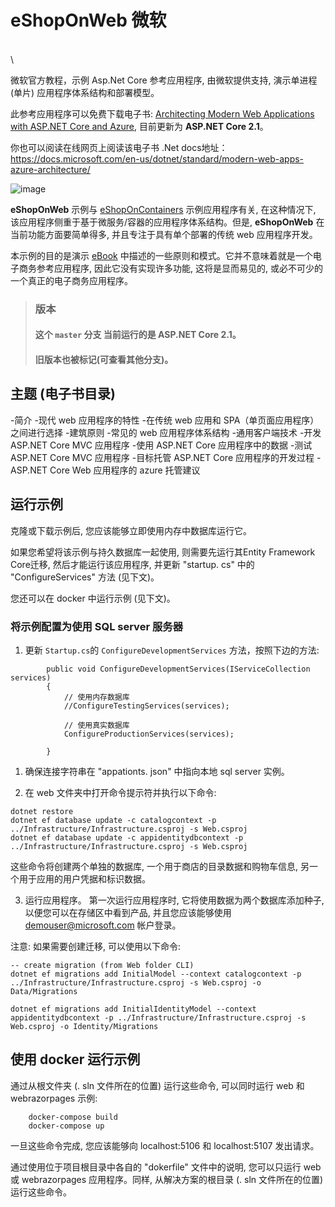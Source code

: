 # eShopOnWeb 微软
 \
 \
  
   
    
     
微软官方教程，示例 Asp.Net Core 参考应用程序, 由微软提供支持, 演示单进程 (单片) 应用程序体系结构和部署模型。 

此参考应用程序可以免费下载电子书: [Architecting Modern Web Applications with ASP.NET Core and Azure](https://aka.ms/webappebook), 目前更新为 **ASP.NET Core 2.1**。

你也可以阅读在线网页上阅读该电子书 .Net docs地址：
https://docs.microsoft.com/en-us/dotnet/standard/modern-web-apps-azure-architecture/

![image](https://user-images.githubusercontent.com/1712635/42467632-449688c2-8367-11e8-9323-81ab50a66006.png)

**eShopOnWeb** 示例与 [eShopOnContainers](https://github.com/dotnet/eShopOnContainers) 示例应用程序有关, 在这种情况下, 该应用程序侧重于基于微服务/容器的应用程序体系结构。但是, **eShopOnWeb** 在当前功能方面要简单得多, 并且专注于具有单个部署的传统 web 应用程序开发。

本示例的目的是演示 [eBook](https://aka.ms/webappebook) 中描述的一些原则和模式。它并不意味着就是一个电子商务参考应用程序, 因此它没有实现许多功能, 这将是显而易见的, 或必不可少的一个真正的电子商务应用程序。

> ### 版本
> #### 这个 `master` 分支 当前运行的是 ASP.NET Core 2.1。
> #### 旧版本也被标记(可查看其他分支)。

## 主题 (电子书目录)

-简介
-现代 web 应用程序的特性
-在传统 web 应用和 SPA（单页面应用程序） 之间进行选择
-建筑原则
-常见的 web 应用程序体系结构
-通用客户端技术
-开发 ASP.NET Core MVC 应用程序
-使用 ASP.NET Core 应用程序中的数据
-测试 ASP.NET Core MVC 应用程序
-目标托管 ASP.NET Core 应用程序的开发过程
-ASP.NET Core Web 应用程序的 azure 托管建议

## 运行示例

克隆或下载示例后, 您应该能够立即使用内存中数据库运行它。

如果您希望将该示例与持久数据库一起使用, 则需要先运行其Entity Framework Core迁移, 然后才能运行该应用程序, 并更新 "startup. cs" 中的 "ConfigureServices" 方法 (见下文)。

您还可以在 docker 中运行示例 (见下文)。

### 将示例配置为使用 SQL server 服务器

1. 更新 `Startup.cs`的 `ConfigureDevelopmentServices` 方法，按照下边的方法:

```
        public void ConfigureDevelopmentServices(IServiceCollection services)
        {
            // 使用内存数据库
            //ConfigureTestingServices(services);

            // 使用真实数据库
            ConfigureProductionServices(services);

        }
```

1. 确保连接字符串在 "appationts. json" 中指向本地 sql server 实例。

2. 在 web 文件夹中打开命令提示符并执行以下命令:

```
dotnet restore
dotnet ef database update -c catalogcontext -p ../Infrastructure/Infrastructure.csproj -s Web.csproj
dotnet ef database update -c appidentitydbcontext -p ../Infrastructure/Infrastructure.csproj -s Web.csproj
```

这些命令将创建两个单独的数据库, 一个用于商店的目录数据和购物车信息, 另一个用于应用的用户凭据和标识数据。

3. 运行应用程序。
第一次运行应用程序时, 它将使用数据为两个数据库添加种子, 以便您可以在存储区中看到产品, 并且您应该能够使用 demouser@microsoft.com 帐户登录。

注意: 如果需要创建迁移, 可以使用以下命令:
```
-- create migration (from Web folder CLI)
dotnet ef migrations add InitialModel --context catalogcontext -p ../Infrastructure/Infrastructure.csproj -s Web.csproj -o Data/Migrations

dotnet ef migrations add InitialIdentityModel --context appidentitydbcontext -p ../Infrastructure/Infrastructure.csproj -s Web.csproj -o Identity/Migrations
```

## 使用 docker 运行示例

通过从根文件夹 (. sln 文件所在的位置) 运行这些命令, 可以同时运行 web 和 webrazorpages 示例:

```
    docker-compose build
    docker-compose up
```

一旦这些命令完成, 您应该能够向 localhost:5106 和 localhost:5107 发出请求。

通过使用位于项目根目录中各自的 "dokerfile" 文件中的说明, 您可以只运行 web 或 webrazorpages 应用程序。同样, 从解决方案的根目录 (. sln 文件所在的位置) 运行这些命令。

